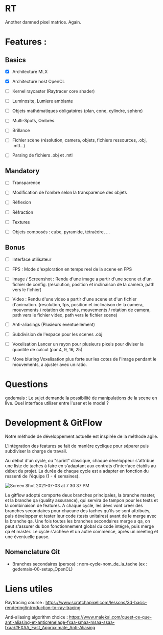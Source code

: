 # RT
Another damned pixel matrice. Again.

<h1>Features :</h1>


<h2> Basics </h2>

- [x] Architecture MLX

- [x] Architecture host OpenCL

- [ ] Kernel raycaster (Raytracer core shader)

- [ ] Luminosite, Lumiere ambiante

- [ ] Objets mathématiques obligatoires (plan, cone, cylindre, sphère)

- [ ] Multi-Spots, Ombres

- [ ] Brillance

- [ ] Fichier scène (résolution, camera, objets, fichiers ressources, .obj, .mtl...)

- [ ] Parsing de fichiers .obj et .mtl

<h2> Mandatory </h2>

- [ ] Transparence

- [ ] Modification de l’ombre selon la transparence des objets

- [ ] Réflexion

- [ ] Réfraction

- [ ] Textures

- [ ] Objets composés : cube, pyramide, tétraèdre, ...

<h2> Bonus </h2>

- [ ] Interface utilisateur

- [ ] FPS : Mode d'exploration en temps reel de la scene en FPS

- [ ] Image / Screenshot : Rendu d'une image a partir d'une scene et d'un fichier
de config. (resolution, position et inclinaison de la camera, path vers le fichier)

- [ ] Video : Rendu d'une video a partir d'une scene et d'un fichier d'animation.
(resolution, fps, position et inclinaison de la camera, mouvements / rotation de meshs,
mouvements / rotation de camera, path vers le fichier video, path vers le fichier scene)

- [ ] Anti-aliasings (Plusieurs eventuellement)

- [ ] Subdivision de l'espace pour les scenes .obj

- [ ] Voxelisation
Lancer un rayon pour plusieurs pixels pour diviser la quantite de calcul (par 4, 9, 16, 25)

- [ ] Move bluring
Voxelisation plus forte sur les cotes de l'image pendant le mouvements, a ajuster
avec un ratio.

<h1> Questions </h1>
gedemais : Le sujet demande la possibilité de manipulations de la scene en live. Quel interface utiliser entre l'user et le model ?

<h1> Development & GitFlow </h1>
Notre méthode de développement actuelle est inspirée de la méthode agile.

L'intégration des features se fait de manière cyclique pour séparer puis subdiviser la charge de travail.

Au début d'un cycle, ou "sprint" classique, chaque développeur s'attribue une liste de taches à faire en
s'adaptant aux contrats d'interface établis au début du projet. La durée de chaque cycle est a adapter en
fonction du ressenti de l'équipe (1 - 4 semaines).

![Screen Shot 2021-07-03 at 7 30 37 PM](https://user-images.githubusercontent.com/44742651/124362450-278f1d00-dc35-11eb-8ae2-98190400a245.png)

Le gitflow adopté comporte deux branches principales, la branche master, et la branche qa (quality assurance),
qui servira de tampon pour les tests et la combinaison de features. A chaque cycle, les devs vont créer des
branches secondaires pour chacune des taches qu'ils se sont attribués, puis développer et tester leur code
(tests unitaires) avant de le merge avec la branche qa. Une fois toutes les branches secondaires merge a qa,
on peut s'assurer du bon fonctionnement global du code intégré, puis merge qa et master. Le cycle s'achève
et un autre commence, après un meeting et une éventuelle pause.

<h2>Nomenclature Git</h2>

- Branches secondaires (persos) : nom-cycle-nom_de_la_tache (ex : gedemais-00-setup_OpenCL)

<h1> Liens utiles </h1>

Raytracing course :
https://www.scratchapixel.com/lessons/3d-basic-rendering/introduction-to-ray-tracing

Anti-aliasing algorithm choice :
https://www.malekal.com/quest-ce-que-anti-aliasing-et-anticrenelage-fxaa-smaa-msaa-ssaa-txaa/#FXAA_Fast_Approximate_Anti-Aliasing
